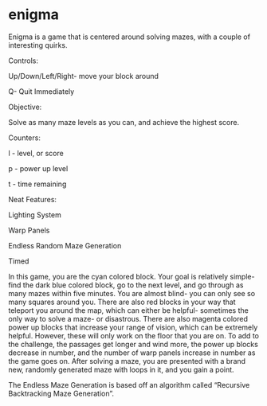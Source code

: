 # enigma
Enigma is a game that is centered around solving mazes, with a couple of interesting quirks.

Controls:

Up/Down/Left/Right- move your block around

Q- Quit Immediately

Objective:

Solve as many maze levels as you can, and achieve the highest score.

Counters:

l - level, or score

p - power up level

t - time remaining

Neat Features:

Lighting System

Warp Panels

Endless Random Maze Generation

Timed

In this game, you are the cyan colored block. Your goal is relatively simple- find the dark blue colored block, go to the next level, and go through as many mazes within five minutes. You are almost blind- you can only see so many squares around you. There are also red blocks in your way that teleport you around the map, which can either be helpful- sometimes the only way to solve a maze- or disastrous. There are also magenta colored power up blocks that increase your range of vision, which can be extremely helpful. However, these will only work on the floor that you are on. To add to the challenge, the passages get longer and wind more, the power up blocks decrease in number, and the number of warp panels increase in number as the game goes on. After solving a maze, you are presented with a brand new, randomly generated maze with loops in it, and you gain a point. 

The Endless Maze Generation is based off an algorithm called “Recursive Backtracking Maze Generation”.

